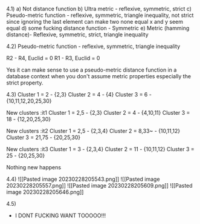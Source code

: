 4.1)
a) Not distance function
b) Ultra metric - reflexive, symmetric, strict
c) Pseudo-metric function - reflexive, symmetric, triangle inequality, not strict since ignoring the last element can make two none equal x and y seem equal 
d) some fucking distance function - Symmetric
e) Metric  (hamming distance)- Reflexive, symmetric, strict, triangle inequality

4.2)
Pseudo-metric function - reflexive, symmetric, triangle inequality

R2 - R4, Euclid = 0 
R1 - R3, Euclid = 0

Yes it can make sense to use a pseudo-metric distance function in a database context when you don't assume metric properties especially the strict property.

4.3)
Cluster 1 = 2 - {2,3}
Cluster 2 = 4 - {4}
Cluster 3 = 6 - {10,11,12,20,25,30}

New clusters :it1
Cluster 1 = 2,5 - {2,3}
Cluster 2 = 4 - {4,10,11}
Cluster 3 = 18 - {12,20,25,30}

New clusters :it2
Cluster 1 = 2,5 - {2,3,4}
Cluster 2 = 8,33~ - {10,11,12}
Cluster 3 = 21,75 - {20,25,30}

New clusters :it3
Cluster 1 = 3 - {2,3,4}
Cluster 2 = 11 - {10,11,12}
Cluster 3 = 25 - {20,25,30}

Nothing new happens

4.4)
![[Pasted image 20230228205543.png]]
![[Pasted image 20230228205557.png]]
![[Pasted image 20230228205609.png]]
![[Pasted image 20230228205646.png]]

4.5)
- I DONT FUCKING WANT TOOOOO!!!